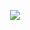 <p align="center">
  <a href="http://areebmajeed.me/"><img src="http://areebmajeed.me/assets/projects/Fernico.png"/></a>
</p>

